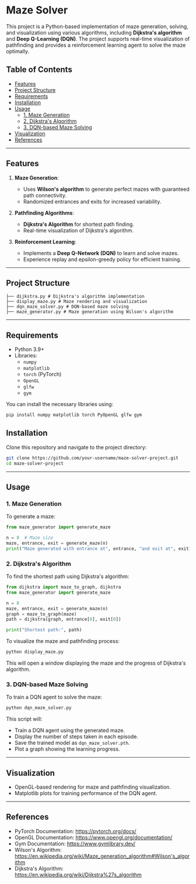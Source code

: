 # Maze Solver

This project is a Python-based implementation of maze generation, solving, and visualization using various algorithms, including **Dijkstra's algorithm** and **Deep Q-Learning (DQN)**. The project supports real-time visualization of pathfinding and provides a reinforcement learning agent to solve the maze optimally.

## Table of Contents

- [Features](#features)
- [Project Structure](#project-structure)
- [Requirements](#requirements)
- [Installation](#installation)
- [Usage](#usage)
  - [1. Maze Generation](#1-maze-generation)
  - [2. Dijkstra's Algorithm](#2-dijkstras-algorithm)
  - [3. DQN-based Maze Solving](#3-dqn-based-maze-solving)
- [Visualization](#visualization)
- [References](#references)

---

## Features

1. **Maze Generation**:
   - Uses **Wilson's algorithm** to generate perfect mazes with guaranteed path connectivity.
   - Randomized entrances and exits for increased variability.

2. **Pathfinding Algorithms**:
   - **Dijkstra's Algorithm** for shortest path finding.
   - Real-time visualization of Dijkstra's algorithm.

3. **Reinforcement Learning**:
   - Implements a **Deep Q-Network (DQN)** to learn and solve mazes.
   - Experience replay and epsilon-greedy policy for efficient training.

---

## Project Structure

```
├── dijkstra.py # Dijkstra's algorithm implementation
├── display_maze.py # Maze rendering and visualization
├── dqn_maze_solver.py # DQN-based maze solving
├── maze_generator.py # Maze generation using Wilson's algorithm
```

---

## Requirements

- Python 3.9+
- Libraries:
  - `numpy`
  - `matplotlib`
  - `torch` (PyTorch)
  - `OpenGL`
  - `glfw`
  - `gym`

You can install the necessary libraries using:

```bash
pip install numpy matplotlib torch PyOpenGL glfw gym
```

## Installation
Clone this repository and navigate to the project directory:
```bash
git clone https://github.com/your-username/maze-solver-project.git
cd maze-solver-project
```

---

## Usage

### 1. Maze Generation

To generate a maze:

```python
from maze_generator import generate_maze

n = 8  # Maze size
maze, entrance, exit = generate_maze(n)
print("Maze generated with entrance at", entrance, "and exit at", exit)
```

### 2. Dijkstra's Algorithm

To find the shortest path using Dijkstra's algorithm:

```python
from dijkstra import maze_to_graph, dijkstra
from maze_generator import generate_maze

n = 8
maze, entrance, exit = generate_maze(n)
graph = maze_to_graph(maze)
path = dijkstra(graph, entrance[0], exit[0])

print("Shortest path:", path)
```

To visualize the maze and pathfinding process:

```bash
python display_maze.py
```
This will open a window displaying the maze and the progress of Dijkstra's algorithm.

### 3. DQN-based Maze Solving

To train a DQN agent to solve the maze:

```bash
python dqn_maze_solver.py
```

This script will:

- Train a DQN agent using the generated maze.
- Display the number of steps taken in each episode.
- Save the trained model as `dqn_maze_solver.pth`.
- Plot a graph showing the learning progress.

---

## Visualization
- OpenGL-based rendering for maze and pathfinding visualization.
- Matplotlib plots for training performance of the DQN agent.

---

## References
- PyTorch Documentation: https://pytorch.org/docs/
- OpenGL Documentation: https://www.opengl.org/documentation/
- Gym Documentation: https://www.gymlibrary.dev/
- Wilson's Algorithm: https://en.wikipedia.org/wiki/Maze_generation_algorithm#Wilson's_algorithm
- Dijkstra's Algorithm: https://en.wikipedia.org/wiki/Dijkstra%27s_algorithm

